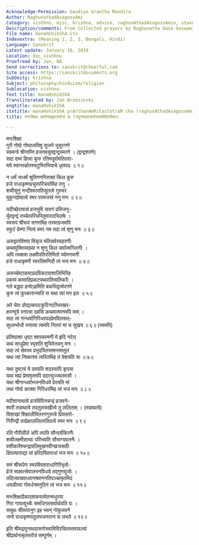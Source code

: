 ```yaml
---
Acknowledge-Permission: Gaudiya Grantha Mandira
Author: RaghunathadAsagosvAmi
Category: vishhnu, misc, krishna, advice, raghunAthadAsagosvAmin, stavAvalI
Description/comments: From Collected prayers by Raghunatha Dasa Goswami Stavavali
File name: manaHshikShA.itx
Indexextra: (Meaning 1, 2, 3, Bengali, Hindi)
Language: Sanskrit
Latest update: January 10, 2019
Location: doc_vishhnu
Proofread by: Jan, NA
Send corrections to: sanskrit@cheerful.com
Site access: https://sanskritdocuments.org
SubDeity: krishna
Subject: philosophy/hinduism/religion
Sublocation: vishhnu
Text title: manaHshikShA
Transliterated by: Jan Brzezinski
engtitle: manaHshikShA
itxtitle: manaHshikShA prArthanAmRitastotraM cha (raghunAthadAsagosvAmivirachitA)
title: मनःशिक्षा प्रार्थनामृइतस्तोत्रं च (रघुनाथदासगोस्वामिविरचिता)

---
```

  
 मनःशिक्षा   
गुरौ गोष्ठे गोष्ठालयिषु सुजने भूसुरगणे  
     स्वमन्त्रे श्रीनाम्नि व्रजनवयुवद्वन्द्वस्मरणे । (द्वन्द्वशरणे)  
सदा दम्भं हित्वा कुरु रतिमपूर्वामतितरा-  
     मये स्वान्तर्भ्रातश्चटुभिरभियाचे धृतपदः ॥ १॥  
  
न धर्मं नाधर्मं श्रुतिगणनिरुक्तं किल कुरु  
     व्रजे राधाकृष्णप्रचुरपरिचर्यामिह तनु ।  
शचीसूनुं नन्दीश्वरपतिसुतत्वे गुरुवरं  
     मुकुन्दप्रेष्ठत्वे स्मर परमजस्रं ननु मनः ॥ २॥  
  
यदीच्छेरावासं व्रजभुवि सरागं प्रतिजनु-  
     र्युवद्वन्द्वं तच्चेत्परिचरितुमारादभिलषेः ।  
स्वरूपं श्रीरूपं सगणमिह तस्याग्रजमपि  
     स्फुटं प्रेम्णा नित्यं स्मर नम तदा त्वं शृणु मनः ॥ ३॥  
  
असद्वार्तावेश्या विसृज मतिसर्वस्वहरणीः  
     कथामुक्तिव्याघ्र्या न शृणु किल सर्वात्मगिलनीः ।  
अपि त्यक्त्वा लक्ष्मीपतिरतिमितो व्योमनयनीं  
     व्रजे राधाकृष्णौ स्वरतिमणिदौ त्वं भज मनः ॥ ४॥  
  
असच्चेष्टाकष्टप्रदविकटपाशालिभिरिह  
     प्रकामं कामादिप्रकटपथपातिव्यतिकरैः ।  
गले बद्ध्वा हन्येऽहमिति बकभिद्वर्त्मपगणे  
     कुरु त्वं फुत्कारानवति स यथा त्वां मन इतः ॥ ५॥  
  
अरे चेतः प्रोद्यत्कपटकुटिनाटीभरखर-  
     क्षरन्मूत्रे स्नात्वा दहसि कथमात्मानमपि माम् ।  
सदा त्वं गान्धर्वागिरिधरपदप्रेमविलसत्-  
     सुधाम्भोधौ स्नात्वा त्वमपि नितरां मां च सुखय ॥ ६॥ (स्वमपि)  
  
प्रतिष्ठाशा धृष्टा श्वपचरमणी मे हृदि नटेत्  
     कथं साधुप्रेमा स्पृशति शुचिरेतन्ननु मनः ।  
सदा त्वं सेवस्व प्रभुदयितसामन्तमतुलं  
     यथा त्वां निष्काश्य त्वरितमिह तं वेशयति सः ॥ ७॥  
  
यथा दुष्टत्वं मे दवयति शठस्यापि कृपया  
     यथा मह्यं प्रेमामृतमपि ददात्युज्ज्वलमसौ ।  
यथा श्रीगान्धर्वाभजनविधये प्रेरयति मां  
     तथा गोष्ठे काक्वा गिरिधरमिह त्वं भज मनः ॥ ८॥  
  
मदीशानाथत्वे व्रजविपिनचन्द्रं व्रजवने-  
     श्वरीं तन्नाथत्वे तदतुलसखीत्वे तु ललिताम् । (मन्नाथत्वे)  
विशाखां शिक्षालीवितरणगुरुत्वे प्रियसरो-  
     गिरीन्द्रौ तत्प्रेक्षाललितरतिदत्वे स्मर मनः ॥ ९॥  
  
रतिं गौरीलीले अपि तपति सौन्दर्यकिरणैः  
     शचीलक्ष्मीसत्याः परिभवति सौभाग्यवलनैः ।  
वशीकारैश्चन्द्रावलिमुखनवीनव्रजसतीः  
     क्षिपत्याराद्या तां हरिदयितराधां भज मनः ॥ १०॥  
  
समं श्रीरूपेण स्मरविवशराधागिरिभृतो-  
     र्व्रजे साक्षात्सेवालभनविधये तद्गुणयुजोः ।  
तदिज्याख्याध्यानश्रवणनतिपञ्चामृतमिदं  
     धयन्नीत्या गोवर्धनमनुदिनं त्वं भज मनः ॥ ११॥  
  
मनःशिक्षादैकादशकवरमेतन्मधुरया  
     गिरा गायत्युच्चैः समधिगतसर्वार्थयति यः ।  
सयूथः श्रीरूपानुग इह भवन् गोकुलवने  
     जनो राधाकृष्णातुलभजनरत्नं स लभते ॥ १२॥  
  
इति श्रीमद्रघुनाथदासगोस्वामिविरचितस्तवावल्यां  
                       श्रीप्रार्थनामृतस्तोत्रं सम्पूर्णम् ।  
  
  
  

